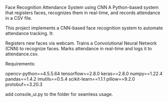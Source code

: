 Face Recognition Attendance System using CNN
A Python-based system that registers faces, recognizes them in real-time, and records attendance in a CSV file.

This project implements a CNN-based face recognition system to automate attendance tracking. It:

Registers new faces via webcam.
Trains a Convolutional Neural Network (CNN) to recognize faces.
Marks attendance in real-time and logs it to attendance.csv.

Requirements:

opencv-python==4.5.5.64
tensorflow==2.8.0
keras==2.8.0
numpy==1.22.4
pandas==1.4.2
imutils==0.5.4
scikit-learn==1.1.1
pillow==9.2.0
protobuf==3.20.3

add console_ui.py to the folder for seamless usage.
